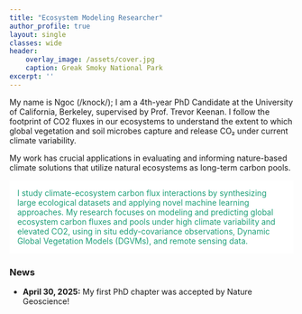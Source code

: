 ```yaml
---
title: "Ecosystem Modeling Researcher"
author_profile: true
layout: single
classes: wide
header:
    overlay_image: /assets/cover.jpg
    caption: Greak Smoky National Park
excerpt: ''
---
```


My name is Ngoc (/knock/); I am a 4th-year PhD Candidate at the University of California, Berkeley, supervised by Prof. Trevor Keenan. I follow the footprint of CO2 fluxes in our ecosystems to understand the extent to which global vegetation and soil microbes capture and release CO₂ under current climate variability.

My work has crucial applications in evaluating and informing nature-based climate solutions that utilize natural ecosystems as long-term carbon pools.


<div style="background-color: #ffffff; color: #1b9e77; padding: 14px;">
  I study climate-ecosystem carbon flux interactions by synthesizing large ecological datasets
  and applying novel machine learning approaches. My research focuses on modeling and
  predicting global ecosystem carbon fluxes and pools under high climate variability and elevated CO2, using in situ eddy-covariance
  observations, Dynamic Global Vegetation Models (DGVMs), and remote sensing data.
</div>

### News
* **April 30, 2025:** My first PhD chapter was accepted by Nature Geoscience! 
